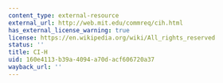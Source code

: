 ```yaml
---
content_type: external-resource
external_url: http://web.mit.edu/commreq/cih.html
has_external_license_warning: true
license: https://en.wikipedia.org/wiki/All_rights_reserved
status: ''
title: CI-H
uid: 160e4113-b39a-4094-a70d-acf606720a37
wayback_url: ''
---
```

